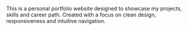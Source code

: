 This is a personal portfolio website designed to showcase my projects, skills and career path. Created with a focus on clean design, responsiveness and intuitive navigation.